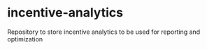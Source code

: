 # incentive-analytics
Repository to store incentive analytics to be used for reporting and optimization
